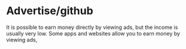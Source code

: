 # Advertise/github
It is possible to earn money directly by viewing ads, but the income is usually very low. Some apps and websites allow you to earn money by viewing ads,
